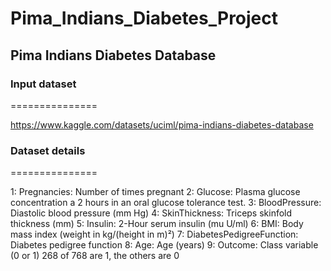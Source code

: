 # Pima_Indians_Diabetes_Project


Pima Indians Diabetes Database
------------------------------
### Input dataset
===============

https://www.kaggle.com/datasets/uciml/pima-indians-diabetes-database

### Dataset details
===============

1: Pregnancies: Number of times pregnant
2: Glucose: Plasma glucose concentration a 2 hours in an oral glucose tolerance test.
3: BloodPressure: Diastolic blood pressure (mm Hg)
4: SkinThickness: Triceps skinfold thickness (mm)
5: Insulin: 2-Hour serum insulin (mu U/ml)
6: BMI: Body mass index (weight in kg/(height in m)²)
7: DiabetesPedigreeFunction: Diabetes pedigree function
8: Age: Age (years)
9: Outcome: Class variable (0 or 1) 268 of 768 are 1, the others are 0
